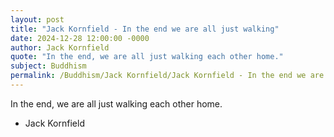 ```yaml
---
layout: post
title: "Jack Kornfield - In the end we are all just walking"
date: 2024-12-28 12:00:00 -0000
author: Jack Kornfield
quote: "In the end, we are all just walking each other home."
subject: Buddhism
permalink: /Buddhism/Jack Kornfield/Jack Kornfield - In the end we are all just walking
---
```


In the end, we are all just walking each other home.

- Jack Kornfield
